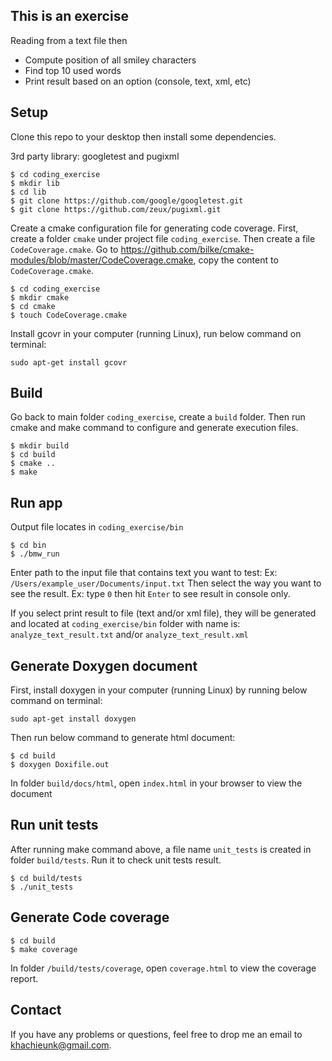 ## This is an exercise
Reading from a text file then
* Compute position of all smiley characters
* Find top 10 used words
* Print result based on an option (console, text, xml, etc)

## Setup
Clone this repo to your desktop then install some dependencies.

3rd party library: googletest and pugixml
```
$ cd coding_exercise
$ mkdir lib
$ cd lib
$ git clone https://github.com/google/googletest.git
$ git clone https://github.com/zeux/pugixml.git
```
Create a cmake configuration file for generating code coverage.
First, create a folder `cmake` under project file `coding_exercise`.
Then create a file `CodeCoverage.cmake`.
Go to https://github.com/bilke/cmake-modules/blob/master/CodeCoverage.cmake, copy the content to `CodeCoverage.cmake`.
```
$ cd coding_exercise
$ mkdir cmake
$ cd cmake
$ touch CodeCoverage.cmake
```
Install gcovr in your computer (running Linux), run below command on terminal:
``` 
sudo apt-get install gcovr
```

## Build
Go back to main folder `coding_exercise`, create a `build` folder.
Then run cmake and make command to configure and generate execution files.
```
$ mkdir build
$ cd build
$ cmake ..
$ make
```

## Run app
Output file locates in `coding_exercise/bin`
```
$ cd bin
$ ./bmw_run
```
Enter path to the input file that contains text you want to test:
Ex: `/Users/example_user/Documents/input.txt`
Then select the way you want to see the result.
Ex: type `0` then hit `Enter` to see result in console only.

If you select print result to file (text and/or xml file), they will be generated and located at `coding_exercise/bin` folder with name is: `analyze_text_result.txt` and/or `analyze_text_result.xml`

## Generate Doxygen document
First, install doxygen in your computer (running Linux) by running below command on terminal:
```
sudo apt-get install doxygen
```

Then run below command to generate html document:
```
$ cd build
$ doxygen Doxifile.out
```
In folder `build/docs/html`, open `index.html` in your browser to view the document

## Run unit tests
After running make command above, a file name `unit_tests` is created in folder `build/tests`.
Run it to check unit tests result.

```
$ cd build/tests
$ ./unit_tests
```

## Generate Code coverage
```
$ cd build
$ make coverage
```
In folder `/build/tests/coverage`, open `coverage.html` to view the coverage report.

## Contact
If you have any problems or questions, feel free to drop me an email to khachieunk@gmail.com.









